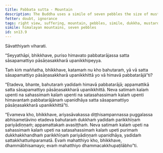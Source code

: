 ```yaml
---
title: Pabbata sutta - Mountain
description: The Buddha uses a simile of seven pebbles the size of mustard seeds placed on the king of mountains, the Himalayas, to illustrate the extent of suffering that is exhausted and overcome by a disciple of the noble ones who has attained right view.
fetter: doubt, ignorance
tags: right view, suffering, mountain, pebbles, simile, dukkha, mustard seeds, himalayan mountains, sn, sn12-21, sn13
simile: himalayan mountains, seven pebbles
id: sn13.9
---
```


Sāvatthiyaṁ viharati.

“Seyyathāpi, bhikkhave, puriso himavato pabbatarājassa satta sāsapamattiyo pāsāṇasakkharā upanikkhipeyya.

Taṁ kiṁ maññatha, bhikkhave, katamaṁ nu kho bahutaraṁ, yā vā satta sāsapamattiyo pāsāṇasakkharā upanikkhittā yo vā himavā pabbatarājā”ti?

“Etadeva, bhante, bahutaraṁ yadidaṁ himavā pabbatarājā; appamattikā satta sāsapamattiyo pāsāṇasakkharā upanikkhittā. Neva satimaṁ kalaṁ upenti na sahassimaṁ kalaṁ upenti na satasahassimaṁ kalaṁ upenti himavantaṁ pabbatarājānaṁ upanidhāya satta sāsapamattiyo pāsāṇasakkharā upanikkhittā”ti.

“Evameva kho, bhikkhave, ariyasāvakassa diṭṭhisampannassa puggalassa abhisametāvino etadeva bahutaraṁ dukkhaṁ yadidaṁ parikkhīṇaṁ pariyādiṇṇaṁ; appamattakaṁ avasiṭṭhaṁ. Neva satimaṁ kalaṁ upeti na sahassimaṁ kalaṁ upeti na satasahassimaṁ kalaṁ upeti purimaṁ dukkhakkhandhaṁ parikkhīṇaṁ pariyādiṇṇaṁ upanidhāya, yadidaṁ sattakkhattuṁparamatā. Evaṁ mahatthiyo kho, bhikkhave, dhammābhisamayo; evaṁ mahatthiyo dhammacakkhupaṭilābho”ti.